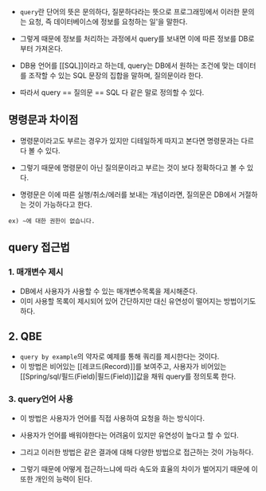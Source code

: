 - `query`란 단어의 뜻은 문의하다, 질문하다라는 뜻으로 프로그래밍에서 이러한 문의는 요청, 즉 데이터베이스에 정보를 요청하는 일'을 말한다.

- 그렇게 때문에 정보를 처리하는 과정에서 query를 보내면 이에 따른 정보를 DB로부터 가져온다.

- DB용 언어를 [[SQL]]이라고 하는데, query는 DB에서 원하는 조건에 맞는 데이터를 조작할 수 있는 SQL 문장의 집합을 말하며, 질의문이라 한다.

- 따라서 query == 질의문 == SQL 다 같은 말로 정의할 수 있다.
## 명령문과 차이점

- 명령문이라고도 부르는 경우가 있지만 디테일하게 따지고 본다면 명령문과는 다르다 볼 수 있다. 
- 그렇기 때문에 명령문이 아닌 질의문이라고 부르는 것이 보다 정확하다고 볼 수 있다.

- 명령문은 이에 따른 실행/취소/에러를 보내는 개념이라면, 질의문은 DB에서 거절하는 것이 가능하다고 한다.

```
ex) ~에 대한 권한이 없습니다.
```

## query 접근법

### 1. 매개변수 제시

- DB에서 사용자가 사용할 수 있는 매개변수목록을 제시해준다.  
- 이미 사용할 목록이 제시되어 있어 간단하지만 대신 유연성이 떨어지는 방법이기도 하다.

## 2. QBE

- `query by example`의 약자로 예제를 통해 쿼리를 제시한다는 것이다. 
- 이 방법은 비어있는 [[레코드(Record)]]를 보여주고, 사용자가 비어있는 [[Spring/sql/필드(Field)|필드(Field)]]값을 채워 query를 정의토록 한다.

### 3. query언어 사용

- 이 방법은 사용자가 언어를 직접 사용하여 요청을 하는 방식이다. 
- 사용자가 언어를 배워야한다는 어려움이 있지만 유연성이 높다고 할 수 있다.

- 그리고 이러한 방법은 같은 결과에 대해 다양한 방법으로 접근하는 것이 가능하다.  
- 그렇기 때문에 어떻게 접근하느냐에 따라 속도와 효율의 차이가 벌어지기 때문에 이 또한 개인의 능력이 된다.


